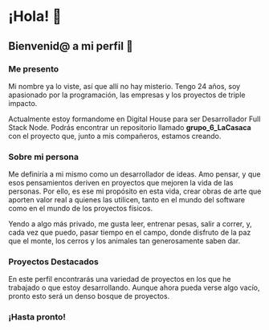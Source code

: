 # ¡Hola! 👋​

## Bienvenid@ a mi perfil 🙌​

### Me presento

Mi nombre ya lo viste, así que allí no hay misterio. Tengo 24 años, soy apasionado por la programación, las empresas y los proyectos de triple impacto.

Actualmente estoy formandome en Digital House para ser Desarrollador Full Stack Node. Podrás encontrar un repositorio llamado **grupo_6_LaCasaca** con el proyecto que, junto a mis compañeros, estamos creando.

### Sobre mi persona

Me definiría a mi mismo como un desarrollador de ideas. Amo pensar, y que esos pensamientos deriven en proyectos que mejoren la vida de las personas. Por ello, es ese mi propósito en esta vida, crear obras de arte que aporten valor real a quienes las utilicen, tanto en el mundo del software como en el mundo de los proyectos físicos.

Yendo a algo más privado, me gusta leer, entrenar pesas, salir a correr, y, cada vez que puedo, pasar tiempo en el campo, donde disfruto de la paz que el monte, los cerros y los animales tan generosamente saben dar.

### Proyectos Destacados

En este perfil encontrarás una variedad de proyectos en los que he trabajado o que estoy desarrollando. Aunque ahora pueda verse algo vacío, pronto esto será un denso bosque de proyectos.

### ¡Hasta pronto!
